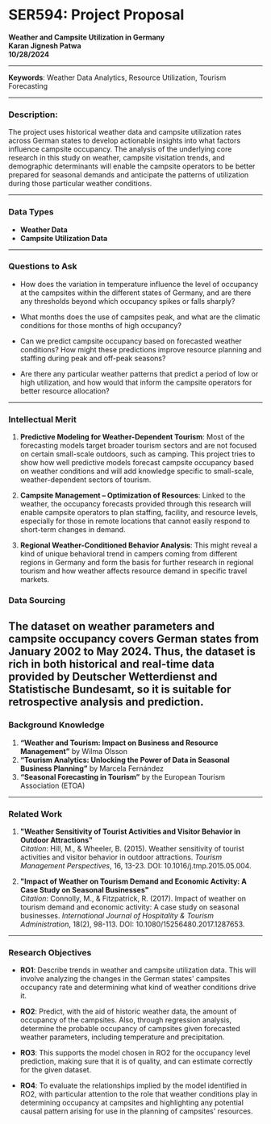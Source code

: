 # SER594: Project Proposal  
**Weather and Campsite Utilization in Germany**  
**Karan Jignesh Patwa**  
**10/28/2024**

---

**Keywords**: Weather Data Analytics, Resource Utilization, Tourism Forecasting  

---

### Description: 
The project uses historical weather data and campsite utilization rates across German states to develop actionable insights into what factors influence campsite occupancy. The analysis of the underlying core research in this study on weather, campsite visitation trends, and demographic determinants will enable the campsite operators to be better prepared for seasonal demands and anticipate the patterns of utilization during those particular weather conditions.


---

### Data Types  

- **Weather Data**
- **Campsite Utilization Data**

---

### Questions to Ask  

- How does the variation in temperature influence the level of occupancy at the campsites within the different states of Germany, and are there any thresholds beyond which occupancy spikes or falls sharply?

- What months does the use of campsites peak, and what are the climatic conditions for those months of high occupancy?

- Can we predict campsite occupancy based on forecasted weather conditions? How might these predictions improve resource planning and staffing during peak and off-peak seasons?

- Are there any particular weather patterns that predict a period of low or high utilization, and how would that inform the campsite operators for better resource allocation?

---

### Intellectual Merit 
1. **Predictive Modeling for Weather-Dependent Tourism**:  Most of the forecasting models target broader tourism sectors and are not focused on certain small-scale outdoors, such as camping. This project tries to show how well predictive models forecast campsite occupancy based on weather conditions and will add knowledge specific to small-scale, weather-dependent sectors of tourism.

2. **Campsite Management – Optimization of Resources**:  Linked to the weather, the occupancy forecasts provided through this research will enable campsite operators to plan staffing, facility, and resource levels, especially for those in remote locations that cannot easily respond to short-term changes in demand.


3. **Regional Weather-Conditioned Behavior Analysis**:  This might reveal a kind of unique behavioral trend in campers coming from different regions in Germany and form the basis for further research in regional tourism and how weather affects resource demand in specific travel markets. 

### Data Sourcing 
The dataset on weather parameters and campsite occupancy covers German states from January 2002 to May 2024. Thus, the dataset is rich in both historical and real-time data provided by Deutscher Wetterdienst and Statistische Bundesamt, so it is suitable for retrospective analysis and prediction.
---

### Background Knowledge  

1. **“Weather and Tourism: Impact on Business and Resource Management”** by Wilma Olsson
2. **“Tourism Analytics: Unlocking the Power of Data in Seasonal Business Planning”** by Marcela Fernández
3. **“Seasonal Forecasting in Tourism”** by the European Tourism Association (ETOA)

---

### Related Work  

1. **"Weather Sensitivity of Tourist Activities and Visitor Behavior in Outdoor Attractions"**  
   *Citation*: Hill, M., & Wheeler, B. (2015). Weather sensitivity of tourist activities and visitor behavior in outdoor attractions. *Tourism Management Perspectives*, 16, 13-23. DOI: 10.1016/j.tmp.2015.05.004.

2. **"Impact of Weather on Tourism Demand and Economic Activity: A Case Study on Seasonal Businesses"**  
   *Citation*: Connolly, M., & Fitzpatrick, R. (2017). Impact of weather on tourism demand and economic activity: A case study on seasonal businesses. *International Journal of Hospitality & Tourism Administration*, 18(2), 98-113. DOI: 10.1080/15256480.2017.1287653.

---

### Research Objectives 
- **RO1**: Describe trends in weather and campsite utilization data. This will involve analyzing the changes in the German states' campsites occupancy rate and determining what kind of weather conditions drive it.

- **RO2**: Predict, with the aid of historic weather data, the amount of occupancy of the campsites. Also, through regression analysis, determine the probable occupancy of campsites given forecasted weather parameters, including temperature and precipitation.

- **RO3**: This supports the model chosen in RO2 for the occupancy level prediction, making sure that it is of quality, and can estimate correctly for the given dataset.

- **RO4**: To evaluate the relationships implied by the model identified in RO2, with particular attention to the role that weather conditions play in determining occupancy at campsites and highlighting any potential causal pattern arising for use in the planning of campsites' resources.

